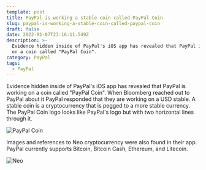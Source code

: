 ```yaml
---
template: post
title: PayPal is working a stable coin called PayPal Coin
slug: paypal-is-working-a-stable-coin-called-paypal-coin
draft: false
date: 2022-01-07T23:16:11.549Z
description: >-
  Evidence hidden inside of PayPal's iOS app has revealed that PayPal is working
  on a coin called "PayPal Coin".
category: PayPal
tags:
  - PayPal
---
```

Evidence hidden inside of PayPal's iOS app has revealed that PayPal is working on a coin called "PayPal Coin". When Bloomberg reached out to PayPal about it PayPal responded that they are working on a USD stable. A stable coin is a cryptocurrency that is pegged to a more stable currency. The PayPal Coin logo looks like PayPal's logo but with two horizontal lines through it. 

![](/media/logopaypalcoincolor-2x.png "PayPal Coin")

Images and references to Neo cryptocurrency were also found in their app. PayPal currently supports Bitcoin, Bitcoin Cash, Ethereum, and Litecoin.

![](/media/illuscryptoavatarstack-2x.png "Neo")
